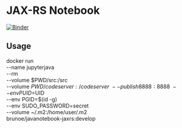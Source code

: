 # JAX-RS Notebook

[![Binder](https://mybinder.org/badge_logo.svg)](https://mybinder.org/v2/gh/ebpro/javanotebook-jaxrs/feature/experimental?urlpath=lab&filepath=%2Fnotebooks)

## Usage

docker run \
	--name jupyterjava \
	--rm \
        --volume $PWD/src:/src \
        --volume $PWD/codeserver:/codeserver \
        --publish 8888:8888 \
        --env PUID=$UID \
      	--env PGID=$(id -g) \
       	--env SUDO_PASSWORD=secret \
        --volume ~/.m2:/home/user/.m2 \
	brunoe/javanotebook-jaxrs:develop
